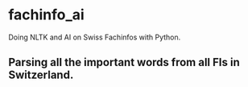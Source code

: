 # fachinfo_ai
Doing NLTK and AI on Swiss Fachinfos with Python.
## Parsing all the important words from all FIs in Switzerland.
